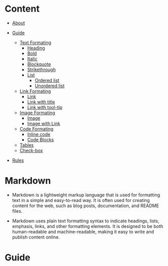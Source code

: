 # Content

- [About](#markdown)
- [Guide](#guide)
    - [Text Formating]()
        - [Heading]()
        - [Bold]()
        - [Italic]()
        - [Blockquote]()
        - [Strikethrough]()
        - [List]()
            - [Ordered list]()
            - [Unordered list]()
    - [Link Formating]()
        - [Link]()
        - [Link with title]()
        - [Link with tool-tip]()
    - [Image Formating]()
        - [Image]()
        - [Image with Link]()
    - [Code Formating]()
        - [Inline code]()
        - [Code Blocks]()
    - [Tables]()
    - [Check-box]()

- [Rules]()
# Markdown

- Markdown is a lightweight markup language that is used for formatting text in a simple and easy-to-read way. It is often used for creating content for the web, such as blog posts, documentation, and README files. 

- Markdown uses plain text formatting syntax to indicate headings, lists, emphasis, links, and other formatting elements. It is designed to be both human-readable and machine-readable, making it easy to write and publish content online.
# Guide
